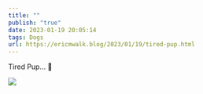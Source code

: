 ```yaml
---
title: ""
publish: "true"
date: 2023-01-19 20:05:14
tags: Dogs
url: https://ericmwalk.blog/2023/01/19/tired-pup.html
---
```


Tired Pup… 🐶


![](https://ericmwalk.blog/uploads/2023/a060a703a2.jpg)
